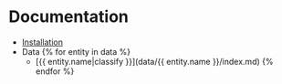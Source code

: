 # Documentation

- [Installation](installation.md)
- Data
{% for entity in data %}
    - [{{ entity.name|classify }}](data/{{ entity.name }}/index.md)
{% endfor %}